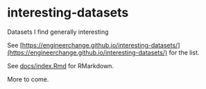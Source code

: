 # interesting-datasets
Datasets I find generally interesting

See [https://engineerchange.github.io/interesting-datasets/](https://engineerchange.github.io/interesting-datasets/) for the list.

See [docs/index.Rmd](docs/index.Rmd) for RMarkdown.

More to come.
